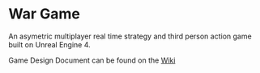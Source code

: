 War Game
========
An asymetric multiplayer real time strategy and third person action game built on Unreal Engine 4.

Game Design Document can be found on the [Wiki](https://github.com/FellowshipOfTheGame/War-Game/wiki)
